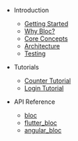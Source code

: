 - Introduction

  - [Getting Started](gettingstarted.md)
  - [Why Bloc?](whybloc.md)
  - [Core Concepts](coreconcepts.md)
  - [Architecture](architecture.md)
  - [Testing](testing.md)

- Tutorials

  - [Counter Tutorial](countertutorial.md)
  - [Login Tutorial](logintutorial.md)

- API Reference
  - [bloc](https://pub.dartlang.org/documentation/bloc/latest/bloc/bloc-library.html)
  - [flutter_bloc](https://pub.dartlang.org/documentation/flutter_bloc/latest/flutter_bloc/flutter_bloc-library.html)
  - [angular_bloc](https://pub.dartlang.org/documentation/angular_bloc/latest/angular_dart/angular_dart-library.html)
